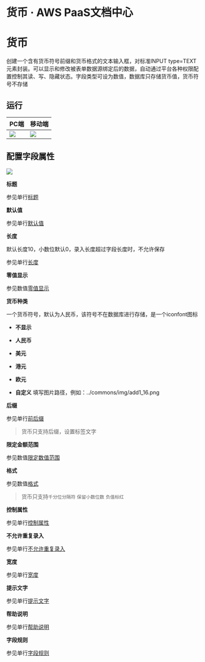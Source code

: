 # 货币 · AWS PaaS文档中心

# 货币

创建一个含有货币符号前缀和货币格式的文本输入框，对标准INPUT type=TEXT元素封装。可以显示和修改被表单数据源绑定后的数据，自动通过平台各种权限配置控制其读、写、隐藏状态。字段类型可设为数值，数据库只存储货币值，货币符号不存储

## 运行

PC端 | 移动端  
---|---  
[![](https://docs.awspaas.com/user-manual/aws-pass-console-user-manual-form-vue-64ga/zj/textC_pc.png)](<textC_pc.png>) | [![](https://docs.awspaas.com/user-manual/aws-pass-console-user-manual-form-vue-64ga/zj/textC_mobile.png)](<textC_mobile.png>)  
  
## 配置字段属性

[![](https://docs.awspaas.com/user-manual/aws-pass-console-user-manual-form-vue-64ga/zj/textC1.png)](<textC1.png>)

**标题**

参见单行[标题](<text.html#title>)

**默认值**

参见单行[默认值](<text.html#mrz>)

**长度**

默认长度10，小数位默认0，录入长度超过字段长度时，不允许保存

参见单行[长度](<text.html#length>)

**零值显示**

参见数值[零值显示](<number.html#zero>)

**货币种类**

一个货币符号，默认为人民币，该符号不在数据库进行存储，是一个iconfont图标

  * **不显示**

  * **人民币**

  * **美元**

  * **港元**

  * **欧元**

  * **自定义** 填写图片路径，例如：../commons/img/add1_16.png

**后缀**

参见单行[前后缀](<text.html#qhz>)

> 货币只支持后缀，设置标签文字

**限定金额范围**

参见数值[限定数值范围](<number.html#xd>)

**格式**

参见数值[格式](<number.html#gs>)

> 货币只支持`千分位分隔符` `保留小数位数` `负值标红`

**控制属性**

参见单行[控制属性](<text.html#control>)

**不允许重复录入**

参见单行[不允许重复录入](<text.html#nocopy>)

**宽度**

参见单行[宽度](<text.html#wigth>)

**提示文字**

参见单行[提示文字](<text.html#tip>)

**帮助说明**

参见单行[帮助说明](<text.html#help>)

**字段规则**

参见单行[字段规则](<text.html#zdgz>)